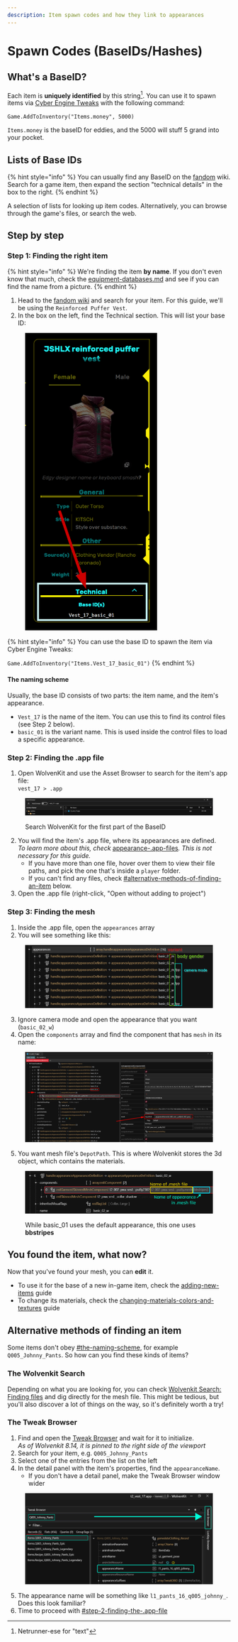 ```yaml
---
description: Item spawn codes and how they link to appearances
---
```


# Spawn Codes (BaseIDs/Hashes)

## What's a BaseID?

Each item is **uniquely identified** by this string[^1]. You can use it to spawn items via [Cyber Engine Tweaks](https://app.gitbook.com/s/-MP5jWcLZLbbbzO-\_ua1-887967055/console/console#console-ui) with the following command:&#x20;

```
Game.AddToInventory("Items.money", 5000)
```

`Items.money` is the baseID for eddies, and the 5000 will stuff 5 grand into your pocket.

## Lists of Base IDs

{% hint style="info" %}
You can usually find any BaseID on the [fandom](https://cyberpunk.fandom.com/wiki/Cyberpunk\_2077\_Clothing) wiki. Search for a game item, then expand the section "technical details" in the box to the right.
{% endhint %}

A selection of lists for looking up item codes. Alternatively, you can browse through the game's files, or search the web.

## Step by step

### Step 1: Finding the right item

{% hint style="info" %}
We're finding the item **by name**. If you don't even know that much, check the [equipment-databases.md](equipment-databases.md "mention") and see if you can find the name from a picture.
{% endhint %}

1. Head to the [fandom wiki](https://cyberpunk.fandom.com/wiki) and search for your item. For this guide, we'll be using the `Reinforced Puffer Vest`.
2. In the box on the left, find the Technical section. This will list your base ID:

<figure><img src="../../../.gitbook/assets/spawn_codes_fandom_wiki_technical.png" alt="" width="298"><figcaption></figcaption></figure>

{% hint style="info" %}
You can use the base ID to spawn the item via Cyber Engine Tweaks:

`Game.AddToInventory("Items.Vest_17_basic_01")`
{% endhint %}

#### The naming scheme

Usually, the base ID consists of two parts: the item name, and the item's appearance.

* `Vest_17` is the name of the item. You can use this to find its control files (see Step 2 below).
* `basic_01` is the variant name. This is used inside the control files to load a specific appearance.

### Step 2: Finding the .app file

1. Open WolvenKit and use the Asset Browser to search for the item's app file:\
   `vest_17 > .app`

<figure><img src="../../../.gitbook/assets/spawn_codes_finding_app.png" alt=""><figcaption><p>Search WolvenKit for the first part of the BaseID</p></figcaption></figure>

2. You will find the item's .app file, where its appearances are defined. \
   _To learn more about this, check_ [appearance-.app-files](../../files-and-what-they-do/appearance-.app-files/ "mention")_. This is not necessary for this guide._
   * If you have more than one file, hover over them to view their file paths, and pick the one that's inside a `player` folder.&#x20;
   * If you can't find any files, check [#alternative-methods-of-finding-an-item](spawn-codes-baseids-hashes.md#alternative-methods-of-finding-an-item "mention") below.
3. Open the .app file (right-click, "Open without adding to project")

### Step 3: Finding the mesh

1. Inside the .app file, open the `appearances` array
2. You will see something like this:

<figure><img src="../../../.gitbook/assets/image (24).png" alt=""><figcaption></figcaption></figure>

3. Ignore camera mode and open the appearance that you want (`basic_02_w`)
4. Open the `components` array and find the component that has `mesh` in its name:

<figure><img src="../../../.gitbook/assets/finding_items_mesh_file.png" alt=""><figcaption></figcaption></figure>

5. You want mesh file's `DepotPath`. This is where Wolvenkit stores the 3d object, which contains the materials.

<figure><img src="../../../.gitbook/assets/finding_items_mesh_appearance.png" alt=""><figcaption><p>While basic_01 uses the default appearance, this one uses <strong>bbstripes</strong></p></figcaption></figure>

## You found the item, what now?

Now that you've found your mesh, you can **edit** it.&#x20;

* To use it for the base of a new in-game item, check the [adding-new-items](../../../modding-guides/items-equipment/adding-new-items/ "mention") guide
* To change its materials, check the [changing-materials-colors-and-textures](../../../modding-guides/items-equipment/editing-existing-items/changing-materials-colors-and-textures/ "mention") guide

## Alternative methods of finding an item

Some items don't obey [#the-naming-scheme](spawn-codes-baseids-hashes.md#the-naming-scheme "mention"), for example `Q005_Johnny_Pants`. So how can you find these kinds of items?

### The Wolvenkit Search

Depending on what you are looking for, you can check [Wolvenkit Search: Finding files](https://app.gitbook.com/s/-MP\_ozZVx2gRZUPXkd4r/wolvenkit-app/usage/wolvenkit-search-finding-files "mention") and dig directly for the mesh file. This might be tedious, but you'll also discover a lot of things on the way, so it's definitely worth a try!

### The Tweak Browser

1. Find and open the [Tweak Browser](https://app.gitbook.com/s/-MP\_ozZVx2gRZUPXkd4r/wolvenkit-app/editor/tweak-browser) and wait for it to initialize. \
   _As of Wolvenkit 8.14, it is pinned to the right side of the viewport_
2. Search for your item, e.g. `Q005_Johnny_Pants`
3. Select one of the entries from the list on the left
4. In the detail panel with the item's properties, find the `appearanceName`.
   * If you don't have a detail panel, make the Tweak Browser window wider

<figure><img src="../../../.gitbook/assets/tweakbrowser_find_item.png" alt=""><figcaption></figcaption></figure>

5. The appearance name will be something like `l1_pants_16_q005_johnny_`. Does this look familiar?
6. Time to proceed with [#step-2-finding-the-.app-file](spawn-codes-baseids-hashes.md#step-2-finding-the-.app-file "mention")



[^1]: Netrunner-ese for "text"

